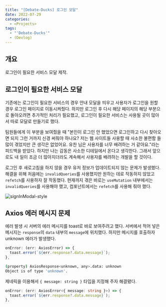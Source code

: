 ```yaml
---
title: "[Debate-Ducks] 로그인 모달"
date: 2022-07-29
categories:
  - <Projects>
tags:
  - "'Debate-Ducks'"
  - (Devlog)
---
```


## 개요

로그인이 필요한 서비스 모달 제작.

## 로그인이 필요한 서비스 모달

기존에는 로그인이 필요한 서비스의 경우 안내 모달을 띄우고 사용자가 로그인을 원할 경우 로그인 페이지로 이동시켜줬다. 하지만 로그인 후 다시 해당 페이지의 해당 부분으로 돌아오려면 추가적인 처리가 필요했고, 로그인이 필요한 서비스는 사용될 곳이 많아서 따로 모달로 만들기로 했다.

팀원들에게 이 부분을 보여줬을 때 "본인이 로그인 안 했었으면 로그인하고 다시 찾아오면 되지 그런 거까지 신경 써줘야 하나요? 저는 웹 사이트들 사용할 때 사소한 불편함 들 많이 겪었지만 큰 생각은 없었어요. 유찬 님은 사용자를 너무 배려하는 거 같아요."라는 피드백을 받았다. 하지만 나는 감동은 사소한 디테일에서 온다고 생각한다. 그래서 앞으로도 내 일이 조금 더 많아지더라도 계속해서 사용자를 배려하는 개발을 할 것이다.

로그인 후 새로고침을 하지 않을 경우 유저 정보가 업데이트되지 않는 문제가 발생했다. 해결을 위해 처음에는 `invalidQueries`를 사용했지만 원하는 데로 작동하지 않았고 `refetch`를 사용하자 잘 작동했다. 현재까지 겪은 바로는 `useMutation` 내부에서는 `invalidQueries`를 사용해야 했고, 컴포넌트에서는 `refetch`를 사용해 줘야 했다.

![signInModal-style](https://user-images.githubusercontent.com/84524514/181734868-fdaf5e95-1e46-4914-b476-83ebd81787f2.gif)

## Axios 에러 메시지 문제

에러 발생 시 서버의 에러 메시지를 toast로 바로 보여주려고 했다. 서버에서 적어 넣은 메시지는 `response`의 `data` 내부의 `message`에 위치했다. 하지만 메시지를 호출하자 unknown 에러가 발생했다.

```ts
onError: (err: AxiosError) => {
  toast.error(`${err.response?.data.message}`);
},
```

```bash
(property) AxiosResponse<unknown, any>.data: unknown
Object is of type 'unknown'.
```

제네릭을 이용해서 `{ message: string }` 타입을 지정해 주자 해결됐다.

```ts
onError: (err: AxiosError<{ message: string }>) => {
  toast.error(`${err.response?.data.message}`);
},
```
